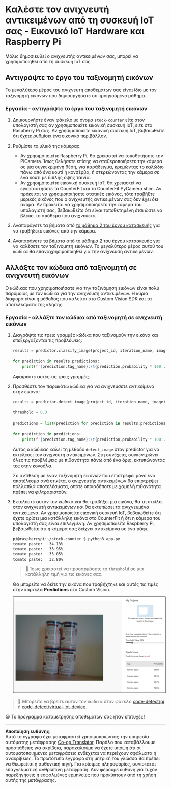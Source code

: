 <!--
CO_OP_TRANSLATOR_METADATA:
{
  "original_hash": "a3fdfec1d1e2cb645ea11c2930b51299",
  "translation_date": "2025-08-27T21:40:16+00:00",
  "source_file": "5-retail/lessons/2-check-stock-device/single-board-computer-object-detector.md",
  "language_code": "el"
}
-->
# Καλέστε τον ανιχνευτή αντικειμένων από τη συσκευή IoT σας - Εικονικό IoT Hardware και Raspberry Pi

Μόλις δημοσιευθεί ο ανιχνευτής αντικειμένων σας, μπορεί να χρησιμοποιηθεί από τη συσκευή IoT σας.

## Αντιγράψτε το έργο του ταξινομητή εικόνων

Το μεγαλύτερο μέρος του ανιχνευτή αποθεμάτων σας είναι ίδιο με τον ταξινομητή εικόνων που δημιουργήσατε σε προηγούμενο μάθημα.

### Εργασία - αντιγράψτε το έργο του ταξινομητή εικόνων

1. Δημιουργήστε έναν φάκελο με όνομα `stock-counter` είτε στον υπολογιστή σας αν χρησιμοποιείτε εικονική συσκευή IoT, είτε στο Raspberry Pi σας. Αν χρησιμοποιείτε εικονική συσκευή IoT, βεβαιωθείτε ότι έχετε ρυθμίσει ένα εικονικό περιβάλλον.

1. Ρυθμίστε το υλικό της κάμερας.

    * Αν χρησιμοποιείτε Raspberry Pi, θα χρειαστεί να τοποθετήσετε την PiCamera. Ίσως θελήσετε επίσης να σταθεροποιήσετε την κάμερα σε μια συγκεκριμένη θέση, για παράδειγμα, κρεμώντας το καλώδιο πάνω από ένα κουτί ή κονσέρβα, ή στερεώνοντας την κάμερα σε ένα κουτί με διπλής όψης ταινία.
    * Αν χρησιμοποιείτε εικονική συσκευή IoT, θα χρειαστεί να εγκαταστήσετε το CounterFit και το CounterFit PyCamera shim. Αν πρόκειται να χρησιμοποιήσετε στατικές εικόνες, τότε τραβήξτε μερικές εικόνες που ο ανιχνευτής αντικειμένων σας δεν έχει δει ακόμα. Αν πρόκειται να χρησιμοποιήσετε την κάμερα του υπολογιστή σας, βεβαιωθείτε ότι είναι τοποθετημένη έτσι ώστε να βλέπει το απόθεμα που ανιχνεύετε.

1. Αναπαράγετε τα βήματα από [το μάθημα 2 του έργου κατασκευής](../../../4-manufacturing/lessons/2-check-fruit-from-device/README.md#task---capture-an-image-using-an-iot-device) για να τραβήξετε εικόνες από την κάμερα.

1. Αναπαράγετε τα βήματα από [το μάθημα 2 του έργου κατασκευής](../../../4-manufacturing/lessons/2-check-fruit-from-device/README.md#task---classify-images-from-your-iot-device) για να καλέσετε τον ταξινομητή εικόνων. Το μεγαλύτερο μέρος αυτού του κώδικα θα επαναχρησιμοποιηθεί για την ανίχνευση αντικειμένων.

## Αλλάξτε τον κώδικα από ταξινομητή σε ανιχνευτή εικόνων

Ο κώδικας που χρησιμοποιήσατε για την ταξινόμηση εικόνων είναι πολύ παρόμοιος με τον κώδικα για την ανίχνευση αντικειμένων. Η κύρια διαφορά είναι η μέθοδος που καλείται στο Custom Vision SDK και τα αποτελέσματα της κλήσης.

### Εργασία - αλλάξτε τον κώδικα από ταξινομητή σε ανιχνευτή εικόνων

1. Διαγράψτε τις τρεις γραμμές κώδικα που ταξινομούν την εικόνα και επεξεργάζονται τις προβλέψεις:

    ```python
    results = predictor.classify_image(project_id, iteration_name, image)
    
    for prediction in results.predictions:
        print(f'{prediction.tag_name}:\t{prediction.probability * 100:.2f}%')
    ```

    Αφαιρέστε αυτές τις τρεις γραμμές.

1. Προσθέστε τον παρακάτω κώδικα για να ανιχνεύσετε αντικείμενα στην εικόνα:

    ```python
    results = predictor.detect_image(project_id, iteration_name, image)

    threshold = 0.3
    
    predictions = list(prediction for prediction in results.predictions if prediction.probability > threshold)
    
    for prediction in predictions:
        print(f'{prediction.tag_name}:\t{prediction.probability * 100:.2f}%')
    ```

    Αυτός ο κώδικας καλεί τη μέθοδο `detect_image` στον predictor για να εκτελέσει τον ανιχνευτή αντικειμένων. Στη συνέχεια, συγκεντρώνει όλες τις προβλέψεις με πιθανότητα πάνω από ένα όριο, εκτυπώνοντάς τες στην κονσόλα.

    Σε αντίθεση με έναν ταξινομητή εικόνων που επιστρέφει μόνο ένα αποτέλεσμα ανά ετικέτα, ο ανιχνευτής αντικειμένων θα επιστρέψει πολλαπλά αποτελέσματα, οπότε οποιαδήποτε με χαμηλή πιθανότητα πρέπει να φιλτραριστούν.

1. Εκτελέστε αυτόν τον κώδικα και θα τραβήξει μια εικόνα, θα τη στείλει στον ανιχνευτή αντικειμένων και θα εκτυπώσει τα ανιχνευμένα αντικείμενα. Αν χρησιμοποιείτε εικονική συσκευή IoT, βεβαιωθείτε ότι έχετε ορίσει μια κατάλληλη εικόνα στο CounterFit ή ότι η κάμερα του υπολογιστή σας είναι επιλεγμένη. Αν χρησιμοποιείτε Raspberry Pi, βεβαιωθείτε ότι η κάμερά σας δείχνει αντικείμενα σε ένα ράφι.

    ```output
    pi@raspberrypi:~/stock-counter $ python3 app.py 
    tomato paste:   34.13%
    tomato paste:   33.95%
    tomato paste:   35.05%
    tomato paste:   32.80%
    ```

    > 💁 Ίσως χρειαστεί να προσαρμόσετε το `threshold` σε μια κατάλληλη τιμή για τις εικόνες σας.

    Θα μπορείτε να δείτε την εικόνα που τραβήχτηκε και αυτές τις τιμές στην καρτέλα **Predictions** στο Custom Vision.

    ![4 κονσέρβες τοματοπολτού σε ένα ράφι με προβλέψεις για τις 4 ανιχνεύσεις: 35.8%, 33.5%, 25.7% και 16.6%](../../../../../translated_images/custom-vision-stock-prediction.942266ab1bcca3410ecdf23643b9f5f570cfab2345235074e24c51f285777613.el.png)

> 💁 Μπορείτε να βρείτε αυτόν τον κώδικα στον φάκελο [code-detect/pi](../../../../../5-retail/lessons/2-check-stock-device/code-detect/pi) ή [code-detect/virtual-iot-device](../../../../../5-retail/lessons/2-check-stock-device/code-detect/virtual-iot-device).

😀 Το πρόγραμμα καταμέτρησης αποθεμάτων σας ήταν επιτυχές!

---

**Αποποίηση ευθύνης**:  
Αυτό το έγγραφο έχει μεταφραστεί χρησιμοποιώντας την υπηρεσία αυτόματης μετάφρασης [Co-op Translator](https://github.com/Azure/co-op-translator). Παρόλο που καταβάλλουμε προσπάθειες για ακρίβεια, παρακαλούμε να έχετε υπόψη ότι οι αυτοματοποιημένες μεταφράσεις ενδέχεται να περιέχουν σφάλματα ή ανακρίβειες. Το πρωτότυπο έγγραφο στη μητρική του γλώσσα θα πρέπει να θεωρείται η αυθεντική πηγή. Για κρίσιμες πληροφορίες, συνιστάται επαγγελματική ανθρώπινη μετάφραση. Δεν φέρουμε ευθύνη για τυχόν παρεξηγήσεις ή εσφαλμένες ερμηνείες που προκύπτουν από τη χρήση αυτής της μετάφρασης.